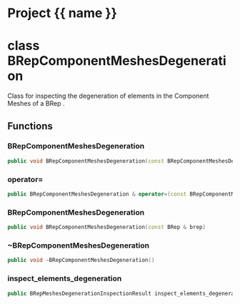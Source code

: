 <script setup>
import {useRoute} from 'vitepress'
const {path} = useRoute()
const tokens = path.split('/')
const words = tokens[2].split('-');
for (let i = 0; i < words.length; i++) {
    words[i] = words[i].charAt(0).toUpperCase() + words[i].slice(1);
    words[i] = words[i].replace('geode', 'Geode')
}
const name = words.join('-');
</script>
# Project {{ name }}

# class BRepComponentMeshesDegeneration


 Class for inspecting the degeneration of elements in the Component Meshes of a BRep .



## Functions

### BRepComponentMeshesDegeneration

```cpp
public void BRepComponentMeshesDegeneration(const BRepComponentMeshesDegeneration & )
```


### operator=

```cpp
public BRepComponentMeshesDegeneration & operator=(const BRepComponentMeshesDegeneration & )
```


### BRepComponentMeshesDegeneration

```cpp
public void BRepComponentMeshesDegeneration(const BRep & brep)
```


### ~BRepComponentMeshesDegeneration

```cpp
public void ~BRepComponentMeshesDegeneration()
```


### inspect_elements_degeneration

```cpp
public BRepMeshesDegenerationInspectionResult inspect_elements_degeneration()
```




